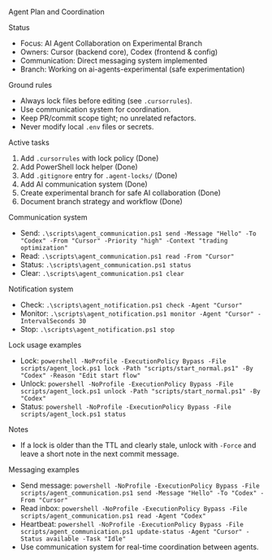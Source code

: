Agent Plan and Coordination

Status
- Focus: AI Agent Collaboration on Experimental Branch
- Owners: Cursor (backend core), Codex (frontend & config)
- Communication: Direct messaging system implemented
- Branch: Working on ai-agents-experimental (safe experimentation)

Ground rules
- Always lock files before editing (see `.cursorrules`).
- Use communication system for coordination.
- Keep PR/commit scope tight; no unrelated refactors.
- Never modify local `.env` files or secrets.

Active tasks
1) Add `.cursorrules` with lock policy (Done)
2) Add PowerShell lock helper (Done)
3) Add `.gitignore` entry for `.agent-locks/` (Done)
4) Add AI communication system (Done)
5) Create experimental branch for safe AI collaboration (Done)
6) Document branch strategy and workflow (Done)

Communication system
- Send: `.\scripts\agent_communication.ps1 send -Message "Hello" -To "Codex" -From "Cursor" -Priority "high" -Context "trading optimization"`
- Read: `.\scripts\agent_communication.ps1 read -From "Cursor"`
- Status: `.\scripts\agent_communication.ps1 status`
- Clear: `.\scripts\agent_communication.ps1 clear`

Notification system
- Check: `.\scripts\agent_notification.ps1 check -Agent "Cursor"`
- Monitor: `.\scripts\agent_notification.ps1 monitor -Agent "Cursor" -IntervalSeconds 30`
- Stop: `.\scripts\agent_notification.ps1 stop`

Lock usage examples
- Lock: `powershell -NoProfile -ExecutionPolicy Bypass -File scripts/agent_lock.ps1 lock -Path "scripts/start_normal.ps1" -By "Codex" -Reason "Edit start flow"`
- Unlock: `powershell -NoProfile -ExecutionPolicy Bypass -File scripts/agent_lock.ps1 unlock -Path "scripts/start_normal.ps1" -By "Codex"`
- Status: `powershell -NoProfile -ExecutionPolicy Bypass -File scripts/agent_lock.ps1 status`

Notes
- If a lock is older than the TTL and clearly stale, unlock with `-Force` and leave a short note in the next commit message.

Messaging examples
- Send message: `powershell -NoProfile -ExecutionPolicy Bypass -File scripts/agent_communication.ps1 send -Message "Hello" -To "Codex" -From "Cursor"`
- Read inbox: `powershell -NoProfile -ExecutionPolicy Bypass -File scripts/agent_communication.ps1 read -Agent "Codex"`
- Heartbeat: `powershell -NoProfile -ExecutionPolicy Bypass -File scripts/agent_communication.ps1 update-status -Agent "Cursor" -Status available -Task "Idle"`
- Use communication system for real-time coordination between agents.
